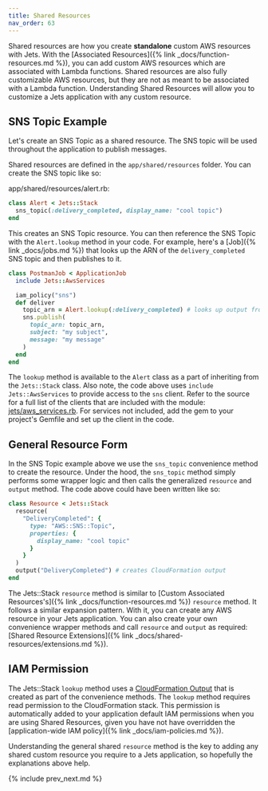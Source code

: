 ```yaml
---
title: Shared Resources
nav_order: 63
---
```


Shared resources are how you create **standalone** custom AWS resources with Jets.  With the [Associated Resources]({% link _docs/function-resources.md %}), you can add custom AWS resources which are associated with Lambda functions.  Shared resources are also fully customizable AWS resources, but they are not as meant to be associated with a Lambda function. Understanding Shared Resources will allow you to customize a Jets application with any custom resource.

## SNS Topic Example

Let's create an SNS Topic as a shared resource. The SNS topic will be used throughout the application to publish messages.

Shared resources are defined in the `app/shared/resources` folder.  You can create the SNS topic like so:

app/shared/resources/alert.rb:

```ruby
class Alert < Jets::Stack
  sns_topic(:delivery_completed, display_name: "cool topic")
end
```

This creates an SNS Topic resource.  You can then reference the SNS Topic with the `Alert.lookup` method in your code. For example, here's a [Job]({% link _docs/jobs.md %}) that looks up the ARN of the `delivery_completed` SNS topic and then publishes to it.

```ruby
class PostmanJob < ApplicationJob
  include Jets::AwsServices

  iam_policy("sns")
  def deliver
    topic_arn = Alert.lookup(:delivery_completed) # looks up output from the Alert cfn stack
    sns.publish(
      topic_arn: topic_arn,
      subject: "my subject",
      message: "my message"
    )
  end
end
```

The `lookup` method is available to the `Alert` class as a part of inheriting from the `Jets::Stack` class. Also note, the code above uses `include Jets::AwsServices` to provide access to the `sns` client.  Refer to the source for a full list of the clients that are included with the module: [jets/aws_services.rb](https://github.com/tongueroo/jets/blob/master/lib/jets/aws_services.rb). For services not included, add the gem to your project's Gemfile and set up the client in the code.

## General Resource Form

In the SNS Topic example above we use the `sns_topic` convenience method to create the resource. Under the hood, the `sns_topic` method simply performs some wrapper logic and then calls the generalized `resource` and `output` method.  The code above could have been written like so:

```ruby
class Resource < Jets::Stack
  resource(
    "DeliveryCompleted": {
      type: "AWS::SNS::Topic",
      properties: {
        display_name: "cool topic"
      }
    }
  )
  output("DeliveryCompleted") # creates CloudFormation output
end
```

The Jets::Stack `resource` method is similar to [Custom Associated Resources's]({% link _docs/function-resources.md %}) `resource` method. It follows a similar expansion pattern.  With it, you can create any AWS resource in your Jets application. You can also create your own convenience wrapper methods and call `resource` and `output` as required: [Shared Resource Extensions]({% link _docs/shared-resources/extensions.md %}).

## IAM Permission

The Jets::Stack `lookup` method uses a [CloudFormation Output](https://docs.aws.amazon.com/AWSCloudFormation/latest/UserGuide/outputs-section-structure.html) that is created as part of the convenience methods.  The `lookup` method requires read permission to the CloudFormation stack. This permission is automatically added to your application default IAM permissions when you are using Shared Resources, given you have not have overridden the [application-wide IAM policy]({% link _docs/iam-policies.md %}).

Understanding the general shared `resource` method is the key to adding any shared custom resource you require to a Jets application, so hopefully the explanations above help.

{% include prev_next.md %}